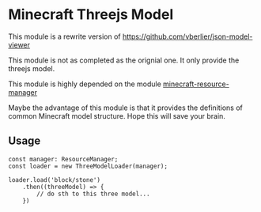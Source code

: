 # Minecraft Threejs Model

This module is a rewrite version of https://github.com/vberlier/json-model-viewer

This module is not as completed as the orignial one. It only provide the threejs model. 

This module is highly depended on the module [minecraft-resource-manager](https://github.com/InfinityStudio/minecraft-resource-manager-js)

Maybe the advantage of this module is that it provides the definitions of common Minecraft model structure. Hope this will save your brain.

## Usage

```(ts)
const manager: ResourceManager;
const loader = new ThreeModelLoader(manager);

loader.load('block/stone')
    .then((threeModel) => {
        // do sth to this three model...
    })

```

